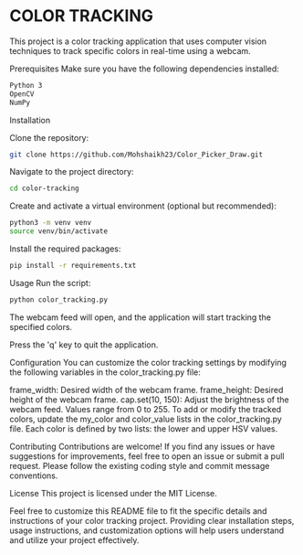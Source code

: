 
# COLOR TRACKING 

This project is a color tracking application that uses computer vision techniques to track specific colors in real-time using a webcam.

Prerequisites
Make sure you have the following dependencies installed:

```bash
Python 3
OpenCV
NumPy
```

Installation

Clone the repository:

```bash
git clone https://github.com/Mohshaikh23/Color_Picker_Draw.git
```

Navigate to the project directory:

```bash
cd color-tracking
```

Create and activate a virtual environment (optional but recommended):

```bash
python3 -m venv venv
source venv/bin/activate
```

Install the required packages:

```bash
pip install -r requirements.txt
```

Usage
Run the script:

```bash
python color_tracking.py
```

The webcam feed will open, and the application will start tracking the specified colors.

Press the 'q' key to quit the application.

Configuration
You can customize the color tracking settings by modifying the following variables in the color_tracking.py file:

frame_width: Desired width of the webcam frame.
frame_height: Desired height of the webcam frame.
cap.set(10, 150): Adjust the brightness of the webcam feed. Values range from 0 to 255.
To add or modify the tracked colors, update the my_color and color_value lists in the color_tracking.py file. Each color is defined by two lists: the lower and upper HSV values.

Contributing
Contributions are welcome! If you find any issues or have suggestions for improvements, feel free to open an issue or submit a pull request. Please follow the existing coding style and commit message conventions.

License
This project is licensed under the MIT License.

Feel free to customize this README file to fit the specific details and instructions of your color tracking project. Providing clear installation steps, usage instructions, and customization options will help users understand and utilize your project effectively.